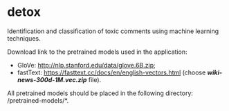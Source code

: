 # detox

Identification and classification of toxic comments using machine learning techniques.

Download link to the pretrained models used in the application:
- GloVe: http://nlp.stanford.edu/data/glove.6B.zip;
- fastText: https://fasttext.cc/docs/en/english-vectors.html (choose **_wiki-news-300d-1M.vec.zip_** file).

All pretrained models should be placed in the following directory: /pretrained-models/*.
